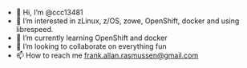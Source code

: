 - 👋 Hi, I’m @ccc13481
- 👀 I’m interested in zLinux, z/OS, zowe, OpenShift, docker and using librespeed.
- 🌱 I’m currently learning OpenShift and docker
- 💞️ I’m looking to collaborate on everything fun
- 📫 How to reach me frank.allan.rasmussen@gmail.com

<!---
ccc13481/ccc13481 is a ✨ special ✨ repository because its `README.md` (this file) appears on your GitHub profile.
You can click the Preview link to take a look at your changes.
--->
